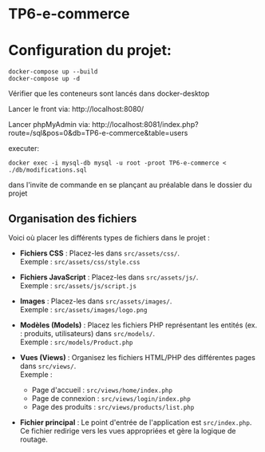 # TP6-e-commerce

# Configuration du projet:

```
docker-compose up --build
docker-compose up -d
```

Vérifier que les conteneurs sont lancés dans docker-desktop

Lancer le front via: http://localhost:8080/

Lancer phpMyAdmin via: http://localhost:8081/index.php?route=/sql&pos=0&db=TP6-e-commerce&table=users

executer: 

```
docker exec -i mysql-db mysql -u root -proot TP6-e-commerce < ./db/modifications.sql
```

dans l'invite de commande en se plançant au préalable dans le dossier du projet

## Organisation des fichiers

Voici où placer les différents types de fichiers dans le projet :

- **Fichiers CSS** : Placez-les dans `src/assets/css/`.  
  Exemple : `src/assets/css/style.css`

- **Fichiers JavaScript** : Placez-les dans `src/assets/js/`.  
  Exemple : `src/assets/js/script.js`

- **Images** : Placez-les dans `src/assets/images/`.  
  Exemple : `src/assets/images/logo.png`

- **Modèles (Models)** : Placez les fichiers PHP représentant les entités (ex. : produits, utilisateurs) dans `src/models/`.  
  Exemple : `src/models/Product.php`

- **Vues (Views)** : Organisez les fichiers HTML/PHP des différentes pages dans `src/views/`.  
  Exemple : 
  - Page d'accueil : `src/views/home/index.php`
  - Page de connexion : `src/views/login/index.php`
  - Page des produits : `src/views/products/list.php`

- **Fichier principal** : Le point d'entrée de l'application est `src/index.php`.  
  Ce fichier redirige vers les vues appropriées et gère la logique de routage.
